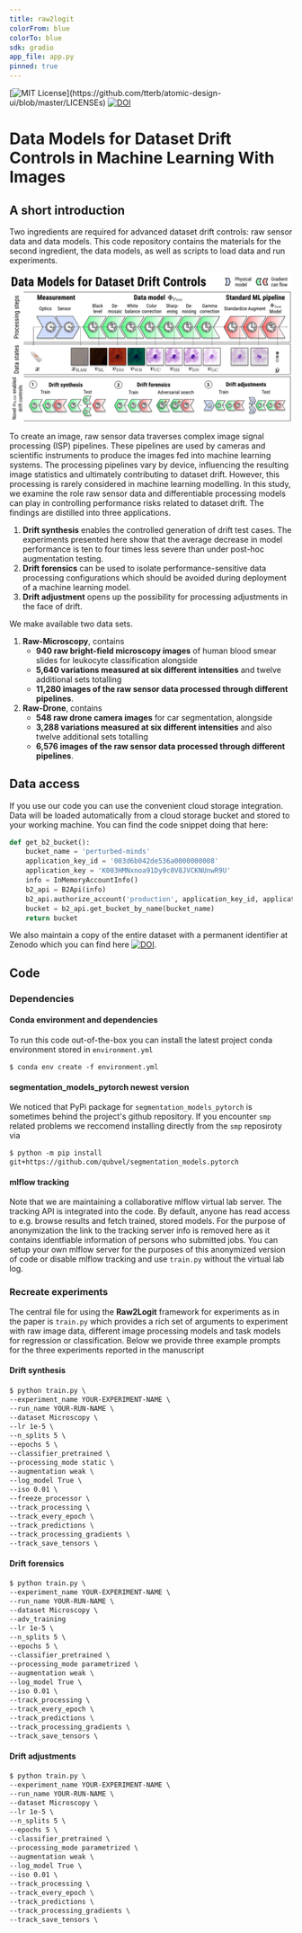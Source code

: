 ```yaml
---
title: raw2logit
colorFrom: blue
colorTo: blue
sdk: gradio
app_file: app.py
pinned: true
---
```


[![MIT License](https://img.shields.io/apm/l/atomic-design-ui.svg?)](https://github.com/tterb/atomic-design-ui/blob/master/LICENSEs) [![DOI](https://zenodo.org/badge/DOI/10.5281/zenodo.5235536.svg)](https://doi.org/10.5281/zenodo.5235536)

# Data Models for Dataset Drift Controls in Machine Learning With Images

<!-- *This anonymous repository hosts the code for manuscript #4471 "Dataset Drift Controls Using Raw Image Data and Differentiable ISPs: From Raw to Logit", submitted to CVPR 2022.* -->

## A short introduction
Two ingredients are required for advanced dataset drift controls: raw sensor data and data models. This code repository contains the materials for the second ingredient, the data models, as well as scripts to load data and run experiments.

![R2L Overview](flow.png)

To create an image, raw sensor data traverses complex image signal processing (ISP) pipelines. These pipelines are used by cameras and scientific instruments to produce the images fed into machine learning systems. The processing pipelines vary by device, influencing the resulting image statistics and ultimately contributing to dataset drift. However, this processing is rarely considered in machine learning modelling. In this study, we examine the role raw sensor data and differentiable processing models can play in controlling performance risks related to dataset drift. The findings are distilled into three applications.


1. **Drift synthesis** enables the controlled generation of drift test cases. The experiments presented here show that the average decrease in model performance is ten to four times less severe than under post-hoc augmentation testing.
2. **Drift forensics** can be used to isolate performance-sensitive data processing configurations which should be avoided during deployment of a machine learning model.
3. **Drift adjustment** opens up the possibility for processing adjustments in the face of drift.

We make available two data sets. 
1. **Raw-Microscopy**, contains 
   * **940 raw bright-field microscopy images** of human blood smear slides for leukocyte classification alongside 
   * **5,640 variations measured at six different intensities** and twelve additional sets totalling 
   * **11,280 images of the raw sensor data processed through different pipelines**.
3. **Raw-Drone**, contains 
   * **548 raw drone camera images** for car segmentation, alongside 
   * **3,288 variations measured at six different intensities** and also twelve additional sets totalling 
   * **6,576 images of the raw sensor data processed through different pipelines**.
## Data access
If you use our code you can use the convenient cloud storage integration. Data will be loaded automatically from a cloud storage bucket and stored to your working machine. You can find the code snippet doing that here:

```python
def get_b2_bucket():
    bucket_name = 'perturbed-minds'
    application_key_id = '003d6b042de536a0000000008'
    application_key = 'K003HMNxnoa91Dy9c0V8JVCKNUnwR9U'
    info = InMemoryAccountInfo()
    b2_api = B2Api(info)
    b2_api.authorize_account('production', application_key_id, application_key)
    bucket = b2_api.get_bucket_by_name(bucket_name)
    return bucket
```
We also maintain a copy of the entire dataset with a permanent identifier at Zenodo which you can find here [![DOI](https://zenodo.org/badge/DOI/10.5281/zenodo.5235536.svg)](https://doi.org/10.5281/zenodo.5235536).
## Code
### Dependencies
#### Conda environment and dependencies
To run this code out-of-the-box you can install the latest project conda environment stored in `environment.yml`
```console
$ conda env create -f environment.yml
```
#### segmentation_models_pytorch newest version
We noticed that PyPi package for `segmentation_models_pytorch` is sometimes behind the project's github repository. If you encounter `smp` related problems we reccomend installing directly from the `smp`  reposiroty via
```console
$ python -m pip install git+https://github.com/qubvel/segmentation_models.pytorch
```
#### mlflow tracking
Note that we are maintaining a collaborative mlflow virtual lab server. The tracking API is integrated into the code. By default, anyone has read access to e.g. browse results and fetch trained, stored models. For the purpose of anonymization the link to the tracking server info is removed here as it contains identfiable information of persons who submitted jobs. You can setup your own mlflow server for the purposes of this anonymized version of code or disable mlflow tracking and use `train.py` without the virtual lab log. 
### Recreate experiments
The central file for using the **Raw2Logit** framework for experiments as in the paper is `train.py` which provides a rich set of arguments to experiment with raw image data, different image processing models and task models for regression or classification. Below we provide three example prompts for the three experiments reported in the manuscript

#### Drift synthesis
```console
$ python train.py \
--experiment_name YOUR-EXPERIMENT-NAME \
--run_name YOUR-RUN-NAME \
--dataset Microscopy \
--lr 1e-5 \
--n_splits 5 \
--epochs 5 \
--classifier_pretrained \
--processing_mode static \
--augmentation weak \
--log_model True \
--iso 0.01 \
--freeze_processor \
--track_processing \
--track_every_epoch \
--track_predictions \
--track_processing_gradients \
--track_save_tensors \
```
#### Drift forensics
```console
$ python train.py \
--experiment_name YOUR-EXPERIMENT-NAME \
--run_name YOUR-RUN-NAME \
--dataset Microscopy \
--adv_training
--lr 1e-5 \
--n_splits 5 \
--epochs 5 \
--classifier_pretrained \
--processing_mode parametrized \
--augmentation weak \
--log_model True \
--iso 0.01 \
--track_processing \
--track_every_epoch \
--track_predictions \
--track_processing_gradients \
--track_save_tensors \
```
#### Drift adjustments
```console
$ python train.py \
--experiment_name YOUR-EXPERIMENT-NAME \
--run_name YOUR-RUN-NAME \
--dataset Microscopy \
--lr 1e-5 \
--n_splits 5 \
--epochs 5 \
--classifier_pretrained \
--processing_mode parametrized \
--augmentation weak \
--log_model True \
--iso 0.01 \
--track_processing \
--track_every_epoch \
--track_predictions \
--track_processing_gradients \
--track_save_tensors \
```
